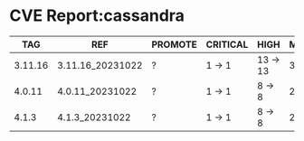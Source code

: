 # CVE Report:cassandra
|   TAG   |       REF        | PROMOTE | CRITICAL |   HIGH   |  MEDIUM  |   LOW    | UNKNOWN |
|---------|------------------|---------|----------|----------|----------|----------|---------|
| 3.11.16 | 3.11.16_20231022 | ?       | 1 -> 1   | 13 -> 13 | 37 -> 37 | 23 -> 23 | 0 -> 0  |
| 4.0.11  | 4.0.11_20231022  | ?       | 1 -> 1   | 8 -> 8   | 22 -> 22 | 27 -> 27 | 0 -> 0  |
| 4.1.3   | 4.1.3_20231022   | ?       | 1 -> 1   | 8 -> 8   | 22 -> 22 | 27 -> 27 | 0 -> 0  |
